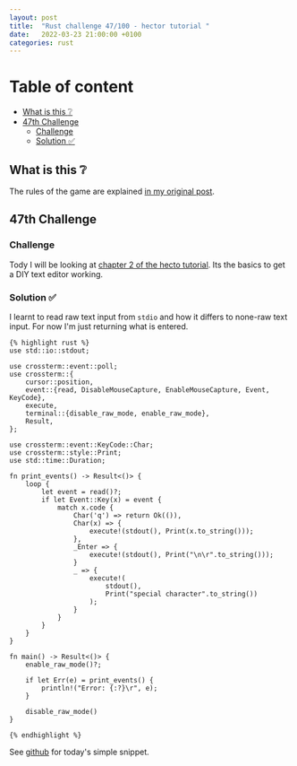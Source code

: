 ```yaml
---
layout: post
title:  "Rust challenge 47/100 - hector tutorial "
date:   2022-03-23 21:00:00 +0100
categories: rust
---
```



#  Table of content
<!-- MarkdownTOC autolink="true" -->

- [What is this :grey_question:](#what-is-this-grey_question)
- [47th Challenge](#47th-challenge)
	- [Challenge](#challenge)
	- [Solution :white_check_mark:](#solution-white_check_mark)

<!-- /MarkdownTOC -->

## What is this :grey_question: 

The rules of the game are explained [in my original post](https://maebli.github.io/rust/2021/10/18/100rust.html). 

## 47th Challenge
### Challenge

Tody I will be looking at [chapter 2 of the hecto tutorial](https://www.philippflenker.com/hecto-chapter-2/).
Its the basics to get a  DIY text editor working. 

### Solution :white_check_mark:

I learnt to read raw text input from `stdio` and how it differs to none-raw text input. For now I'm just returning what is entered. 

	{% highlight rust %}
	use std::io::stdout;

	use crossterm::event::poll;
	use crossterm::{
	    cursor::position,
	    event::{read, DisableMouseCapture, EnableMouseCapture, Event, KeyCode},
	    execute,
	    terminal::{disable_raw_mode, enable_raw_mode},
	    Result,
	};

	use crossterm::event::KeyCode::Char;
	use crossterm::style::Print;
	use std::time::Duration;

	fn print_events() -> Result<()> {
	    loop {
	        let event = read()?;
	        if let Event::Key(x) = event {
	            match x.code {
	                Char('q') => return Ok(()),
	                Char(x) => {
	                    execute!(stdout(), Print(x.to_string()));
	                },
	                _Enter => {
	                    execute!(stdout(), Print("\n\r".to_string()));
	                }
	                _ => {
	                    execute!(
	                        stdout(),
	                        Print("special character".to_string())
	                    );
	                }
	            }
	        }
	    }
	}

	fn main() -> Result<()> {
	    enable_raw_mode()?;

	    if let Err(e) = print_events() {
	        println!("Error: {:?}\r", e);
	    }

	    disable_raw_mode()
	}

	{% endhighlight %}

See [github](https://github.com/maebli/100rustsnippets/tree/master/hector) for today's simple snippet. 

